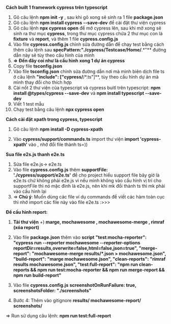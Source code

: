 **Cách built 1 framework cypress trên typescript**
1. Gõ câu lệnh **npm init -y** , sau khi gõ xong sẽ sinh ra 1 file **package.json**
2. Gõ câu lệnh **npm install cypress --save-dev** để cài đặt thư viện cypress
3. Gõ câu lệnh **npx cypress open** để mở cypress lên, sau khi mở xong sẽ sinh ra thư mục **cypress**, trong thư mục cypress chứa 2 thư mục con là **fixture** và **report**, và thêm 1 file **cypress.config.js**
4. Vào file **cypress.config.js** chỉnh sửa đường dẫn để chạy test bằng cách thêm câu lệnh sau **specPattern:"./cypress/Testcase/Home/**.*"** đường dẫn này sẽ tùy theo cấu hình của mình
5. **=> Đến đây coi như là cấu hình xong 1 dự án cypress**
6. Copy file **tsconfig.json**
7. Vào file **tsconfig.json** chỉnh sửa đường dẫn nơi mà mình biên dịch file ts ở câu lệnh **"include": ["cypress/**/*.ts"]**, tùy theo cấu hình dự án mà mình thay đổi cho thích hợp
8. Cài nốt 2 thư viện của typescript và cypress buitl trên typescript: **npm install @types/cypress --save-dev** và **npm install typescript --save-dev**
9. Viết 1 test mẫu
10. Chạy test bằng câu lệnh **npx cypress open**

**Cách cài đặt xpath trong cypress, typescript**
1. Gõ câu lệnh **npm install -D cypress-xpath**

2. Vào **cypress/support/commands.ts** import thư viện **import 'cypress-xpath'**
 vào , nhớ đổi file thành ts=))

**Sua file e2s.js thanh e2e.ts**
1. Sửa file e2e.js-> e2e.ts
2. Vào file **cypress.config.js**  thêm **supportFile: './cypress/support/e2e.ts'** để cho project hiểu support file bây giờ là e2e.ts chứ không phải e2e.js vì nếu mình không vào cấu hình vị trí cho supportFile thì nó mặc đinh là e2e.js, nên khi mk đổi thành ts thì mk phải vào cấu hình lại
3.  => **Chú ý**: Muốn dùng các file ví dụ commands để viết các hàm toàn cục thì nhớ import các file này vào file e2e.ts :>>>


**Để cấu hình report:**
1.  **Tải thư viện** 
+) **marge, mochawesome , mochawesome-merge , rimraf (xóa report)**
2.  Vào file **package.json** thêm vào **script**
    **"test:mocha-reporter": "cypress run --reporter mochawesome --reporter-options reportDir=results,overwrite=false,html=false,json=true",
    "merge-report": "mochawesome-merge results/*.json > mochawesome.json",
    "build-report": "marge mochawesome.json",
    "clean-reports": "rimraf results mochawesome.json",
    "test:full-report": "npm run clean-reports && npm run test:mocha-reporter && npm run merge-report && npm run build-report"**
3.  Vào file **cypress.config.js**
    **screenshotOnRunFailure: true,
    screenshotsFolder: "./screenshots"**

4. Bước 4: Thêm vào gitignore
    **results/
    mochawesome-report/
    screenshots/**

=> Run sử dụng câu lệnh:  **npm run test:full-report**
